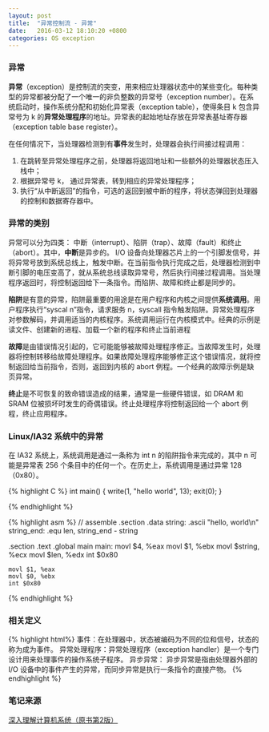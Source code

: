 ```yaml
---
layout: post
title:  "异常控制流 - 异常"
date:   2016-03-12 18:10:20 +0800
categories: OS exception
---
```


### 异常
**异常**（exception）是控制流的突变，用来相应处理器状态中的某些变化。每种类型的异常都被分配了一个唯一的非负整数的异常号（exception number）。在系统启动时，操作系统分配和初始化异常表（exception table），使得条目 k 包含异常号为 k 的**异常处理程序**的地址。异常表的起始地址存放在异常表基址寄存器（exception table base register）。

在任何情况下，当处理器检测到有**事件**发生时，处理器会执行间接过程调用：

1. 在跳转至异常处理程序之前，处理器将返回地址和一些额外的处理器状态压入栈中；
2. 根据异常号 k， 通过异常表，转到相应的异常处理程序；
3. 执行“从中断返回”的指令，可选的返回到被中断的程序，将状态弹回到处理器的控制和数据寄存器中。

### 异常的类别

异常可以分为四类： 中断（interrupt）、陷阱（trap）、故障（fault）和终止（abort）。其中，**中断**是异步的。
I/O 设备向处理器芯片上的一个引脚发信号，并将异常号放到系统总线上，触发中断。在当前指令执行完成之后，处理器检测到中断引脚的电压变高了，就从系统总线读取异常号，然后执行间接过程调用。当处理程序返回时，将控制返回给下一条指令。而陷阱、故障和终止都是同步的。

**陷阱**是有意的异常，陷阱最重要的用途是在用户程序和内核之间提供**系统调用**。用户程序执行“syscal n”指令，请求服务 n，syscall 指令触发陷阱。异常处理程序对参数解码，并调用适当的内核程序。系统调用运行在内核模式中。经典的示例是读文件、创建新的进程、加载一个新的程序和终止当前进程

**故障**是由错误情况引起的，它可能能够被故障处理程序修正。当故障发生时，处理器将控制转移给故障处理程序。如果故障处理程序能够修正这个错误情况，就将控制返回给当前指令，否则，返回到内核的 abort 例程。一个经典的故障示例是缺页异常。

**终止**是不可恢复的致命错误造成的结果，通常是一些硬件错误，如 DRAM 和 SRAM 位被损坏时发生的奇偶错误。终止处理程序将控制返回给一个 abort 例程，终止应用程序。

### Linux/IA32 系统中的异常

在 IA32 系统上，系统调用是通过一条称为 int n 的陷阱指令来完成的，其中 n 可能是异常表 256 个条目中的任何一个。在历史上，系统调用是通过异常 128（0x80）。

{% highlight C %}
int main() {
    write(1, "hello world", 13);
    exit(0);
}

{% endhighlight %}

{% highlight asm %}
// assemble
.section .data
string:
    .ascii "hello, world\n"
string_end:
    .equ len, string_end - string

.section .text
.global main
main:
    movl $4, %eax
    movl $1, %ebx
    movl $string, %ecx
    movl $len, %edx
    int $0x80

    movl $1, %eax
    movl $0, %ebx
    int $0x80
{% endhighlight %}

### 相关定义
{% highlight html%}
事件：在处理器中，状态被编码为不同的位和信号，状态的称为成为事件。
异常处理程序：异常处理程序（exception handler）是一个专门设计用来处理事件的操作系统子程序。
异步异常： 异步异常是指由处理器外部的 I/O 设备中的事件产生的异常，而同步异常是执行一条指令的直接产物。
{% endhighlight %}

### 笔记来源
[深入理解计算机系统（原书第2版）](http://www.amazon.cn/gp/product/B004BJ18KM/ref=as_li_ss_tl?ie=UTF8&camp=536&creative=3132&creativeASIN=B004BJ18KM&linkCode=as2&tag=soasme-23)